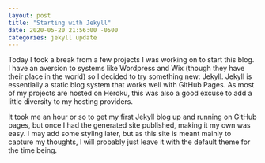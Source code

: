 ```yaml
---
layout: post
title: "Starting with Jekyll"
date: 2020-05-20 21:56:00 -0500
categories: jekyll update
---
```


Today I took a break from a few projects I was working on to start this blog. I have an aversion to systems like Wordpress and Wix (though they have their place in the world) so I decided to try something new: Jekyll. Jekyll is essentially a static blog system that works well with GitHub Pages. As most of my projects are hosted on Heroku, this was also a good excuse to add a little diversity to my hosting providers.

It took me an hour or so to get my first Jekyll blog up and running on GitHub pages, but once I had the generated site published, making it my own was easy. I may add some styling later, but as this site is meant mainly to capture my thoughts, I will probably just leave it with the default theme for the time being.

